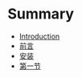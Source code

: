 # Summary

* [Introduction](README.md)
* [前言](introduce.md)
* [安装](install.md)
* [第一节](Chapter1/yi.md)

